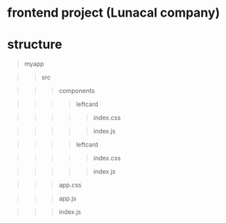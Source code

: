 # frontend project (Lunacal company)

# structure 

>myapp

>>src

>>>components

>>>>leftcard

>>>>>index.css

>>>>>index.js

>>>>leftcard

>>>>>index.css

>>>>>index.js

>>>app.css

>>>app.js

>>>index.js
